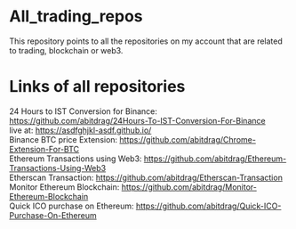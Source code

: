 # All_trading_repos
This repository points to all the repositories on my account that are related to trading, blockchain or web3.
# Links of all repositories 
24 Hours to IST Conversion for Binance: https://github.com/abitdrag/24Hours-To-IST-Conversion-For-Binance    
live at: https://asdfghjkl-asdf.github.io/   
Binance BTC price Extension: https://github.com/abitdrag/Chrome-Extension-For-BTC   
Ethereum Transactions using Web3: https://github.com/abitdrag/Ethereum-Transactions-Using-Web3   
Etherscan Transaction: https://github.com/abitdrag/Etherscan-Transaction   
Monitor Ethereum Blockchain: https://github.com/abitdrag/Monitor-Ethereum-Blockchain   
Quick ICO purchase on Ethereum: https://github.com/abitdrag/Quick-ICO-Purchase-On-Ethereum   
